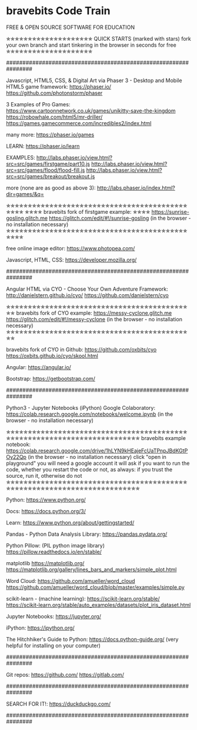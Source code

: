 # bravebits Code Train

FREE & OPEN SOURCE SOFTWARE FOR EDUCATION

✯✯✯✯✯✯✯✯✯✯✯✯✯✯✯✯✯✯✯✯
QUICK STARTS
(marked with stars)
fork your own branch
and start tinkering 
in the browser
in seconds for free
✯✯✯✯✯✯✯✯✯✯✯✯✯✯✯✯✯✯✯✯

################################################################

Javascript, HTML5, CSS, & Digital Art 
via 
Phaser 3 - Desktop and Mobile HTML5 game framework:
https://phaser.io/
https://github.com/photonstorm/phaser

3 Examples of Pro Games:
https://www.cartoonnetwork.co.uk/games/unikitty-save-the-kingdom
https://robowhale.com/html5/mr-driller/
https://games.gamecommerce.com/incredibles2/index.html

many more:
https://phaser.io/games

LEARN:
https://phaser.io/learn

EXAMPLES:
http://labs.phaser.io/view.html?src=src/games/firstgame/part10.js
http://labs.phaser.io/view.html?src=src/games/flood/flood-fill.js
http://labs.phaser.io/view.html?src=src/games/breakout/breakout.js

more (none are as good as above 3):
http://labs.phaser.io/index.html?dir=games/&q=

✯✯✯✯✯✯✯✯✯✯✯✯✯✯✯✯✯✯✯✯✯✯✯✯✯✯✯✯✯✯✯✯✯✯✯✯✯✯✯✯✯✯✯✯✯✯
✯✯✯✯ bravebits fork of firstgame example: ✯✯✯✯
https://sunrise-gosling.glitch.me
https://glitch.com/edit/#!/sunrise-gosling
(in the browser - no installation necessary)
✯✯✯✯✯✯✯✯✯✯✯✯✯✯✯✯✯✯✯✯✯✯✯✯✯✯✯✯✯✯✯✯✯✯✯✯✯✯✯✯✯✯✯✯✯✯

free online image editor:
https://www.photopea.com/

Javascript, HTML, CSS:
https://developer.mozilla.org/

################################################################

Angular HTML
via
CYO - Choose Your Own Adventure Framework:
http://danielstern.github.io/cyo/
https://github.com/danielstern/cyo

✯✯✯✯✯✯✯✯✯✯✯✯✯✯✯✯✯✯✯✯✯✯✯✯✯✯✯✯✯✯✯✯✯✯✯✯✯✯✯✯✯✯✯✯
bravebits fork of CYO example:
https://messy-cyclone.glitch.me
https://glitch.com/edit/#!/messy-cyclone
(in the browser - no installation necessary)
✯✯✯✯✯✯✯✯✯✯✯✯✯✯✯✯✯✯✯✯✯✯✯✯✯✯✯✯✯✯✯✯✯✯✯✯✯✯✯✯✯✯✯✯

bravebits fork of CYO in Github:
https://github.com/oxbits/cyo
https://oxbits.github.io/cyo/skool.html

Angular:
https://angular.io/

Bootstrap:
https://getbootstrap.com/

################################################################

Python3 - Jupyter Notebooks (iPython)
Google Colaboratory:
https://colab.research.google.com/notebooks/welcome.ipynb
(in the browser - no installation necessary)

✯✯✯✯✯✯✯✯✯✯✯✯✯✯✯✯✯✯✯✯✯✯✯✯✯✯✯✯✯✯✯✯✯✯✯✯✯✯✯✯✯✯✯✯✯✯✯✯✯✯✯✯✯✯✯✯✯✯✯✯✯✯✯✯✯✯✯✯✯✯✯✯✯
bravebits example notebook:
https://colab.research.google.com/drive/1hLYN9kHEajeFcUaTPnpJBdKGtPOy22Qp
(in the browser - no installation necessary)
click "open in playground"
you will need a google account
it will ask if you want to run the code, 
whether you restart the code or not,
as always: if you trust the source, run it, otherwise do not
✯✯✯✯✯✯✯✯✯✯✯✯✯✯✯✯✯✯✯✯✯✯✯✯✯✯✯✯✯✯✯✯✯✯✯✯✯✯✯✯✯✯✯✯✯✯✯✯✯✯✯✯✯✯✯✯✯✯✯✯✯✯✯✯✯✯✯✯✯✯✯✯✯

Python:
https://www.python.org/

Docs:
https://docs.python.org/3/

Learn:
https://www.python.org/about/gettingstarted/

Pandas - Python Data Analysis Library:
https://pandas.pydata.org/

Python Pillow: (PIL python image library)
https://pillow.readthedocs.io/en/stable/

matplotlib
https://matplotlib.org/
https://matplotlib.org/gallery/lines_bars_and_markers/simple_plot.html

Word Cloud:
https://github.com/amueller/word_cloud
https://github.com/amueller/word_cloud/blob/master/examples/simple.py

scikit-learn - (machine learning):
https://scikit-learn.org/stable/
https://scikit-learn.org/stable/auto_examples/datasets/plot_iris_dataset.html

Jupyter Notebooks:
https://jupyter.org/

iPython:
https://ipython.org/

The Hitchhiker's Guide to Python:
https://docs.python-guide.org/
(very helpful for installing on your computer)

################################################################

Git repos:
https://github.com/
https://gitlab.com/

################################################################

SEARCH FOR IT!:
https://duckduckgo.com/

################################################################
